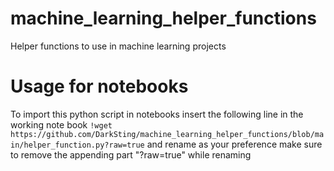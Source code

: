 # machine_learning_helper_functions
Helper functions to use in machine learning projects

# Usage for notebooks 
To import this python script in notebooks insert the following line in the working note book
`!wget https://github.com/DarkSting/machine_learning_helper_functions/blob/main/helper_function.py?raw=true`
and rename as your preference make sure to remove the appending part "?raw=true" while renaming
